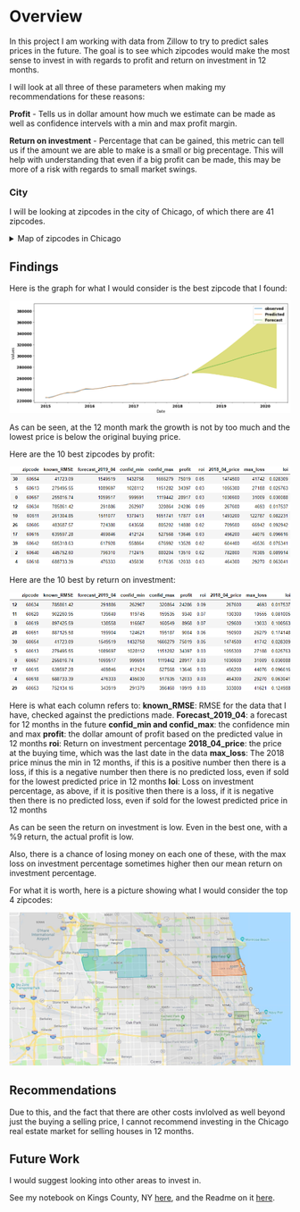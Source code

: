 # Overview  

In this project I am working with data from Zillow to try to predict sales prices in the future. The goal is to see which zipcodes would make the most sense to invest in with regards to profit and return on investment in 12 months.  

I will look at all three of these parameters when making my recommendations for these reasons: 
  
**Profit** - Tells us in dollar amount how much we estimate can be made as well as confidence intervels with a min and max profit margin.  
  
**Return on investment** - Percentage that can be gained, this metric can tell us if the amount we are able to make is a small or big precentage. This will help with understanding that even if a big profit can be made, this may be more of a risk with regards to small market swings. 

  
### City  

I will be looking at zipcodes in the city of Chicago, of which there are 41 zipcodes.   

<details><summary>Map of zipcodes in Chicago</summary>
<img src='Chicago_zipcodes.png'>
</details>

## Findings

Here is the graph for what I would consider is the best zipcode that I found:

<img src='Chicago_best.png'>

As can be seen, at the 12 month mark the growth is not by too much and the lowest price is below the original buying price.

Here are the 10 best zipcodes by profit:

<img src='Chicago_profit.png'>

Here are the 10 best by return on investment:

<img src='Chicago_roi.png'>

Here is what each column refers to:
**known_RMSE**: RMSE for the data that I have, checked against the predictions made.
**Forecast_2019_04**: a forecast for 12 months in the future
**confid_min and confid_max**: the confidence min and max
**profit**: the dollar amount of profit based on the predicted value in 12 months
**roi**: Return on investment percentage
**2018_04_price**: the price at the buying time, which was the last date in the data
**max_loss**: The 2018 price minus the min in 12 months, if this is a positive number then there is a loss, if this is a negative number then there is no predicted loss, even if sold for the lowest predicted price in 12 months
**loi**: Loss on investment percentage, as above, if it is positive then there is a loss, if it is negative then there is no predicted loss, even if sold for the lowest predicted price in 12 months

As can be seen the return on investment is low. Even in the best one, with a %9 return, the actual profit is low.  

Also, there is a chance of losing money on each one of these, with the max loss on investment percentage sometimes higher then our mean return on investment percentage.

For what it is worth, here is a picture showing what I would consider the top 4 zipcodes:

<img src='5_best.png'>

## Recommendations

Due to this, and the fact that there are other costs invlolved as well beyond just the buying a selling price, I cannot recommend investing in the Chicago real estate market for selling houses in 12 months.  


## Future Work

I would suggest looking into other areas to invest in.

See my notebook on Kings County, NY [here](Brooklyn.ipynb), and the Readme on it [here](Brooklyn.md).